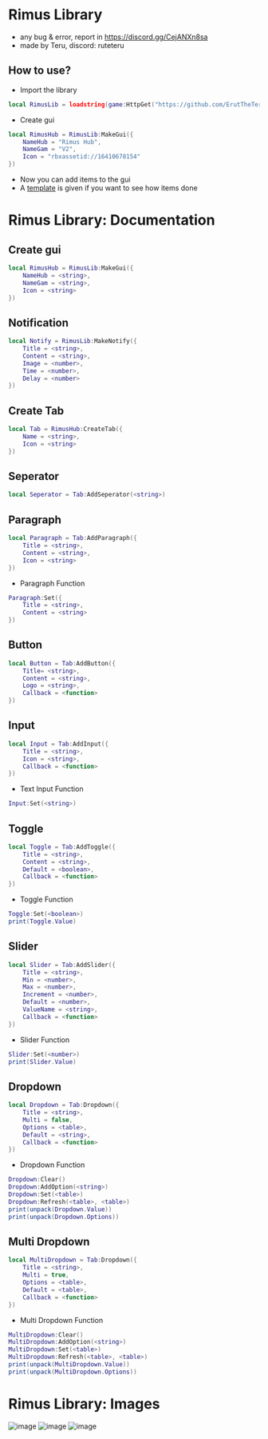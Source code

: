 # Rimus Library
- any bug & error, report in https://discord.gg/CejANXn8sa
- made by Teru, discord: ruteteru
## How to use?
- Import the library
```lua
local RimusLib = loadstring(game:HttpGet("https://github.com/ErutTheTeru/uilibrary/blob/main/Rimus%20Lib/Source.lua?raw=true"))()
```
- Create gui
```lua
local RimusHub = RimusLib:MakeGui({
	NameHub = "Rimus Hub",
	NameGam = "V2",
	Icon = "rbxassetid://16410678154"
})
```
- Now you can add items to the gui
- A [template](Example.lua) is given if you want to see how items done
# Rimus Library: Documentation
## Create gui
```lua
local RimusHub = RimusLib:MakeGui({
	NameHub = <string>,
	NameGam = <string>,
	Icon = <string>
})
```
## Notification
```lua
local Notify = RimusLib:MakeNotify({
    Title = <string>,
    Content = <string>,
    Image = <number>,
    Time = <number>,
    Delay = <number>
})
```
## Create Tab
```lua
local Tab = RimusHub:CreateTab({
	Name = <string>,
	Icon = <string>
})
```
## Seperator
```lua
local Seperator = Tab:AddSeperator(<string>)
```
## Paragraph
```lua
local Paragraph = Tab:AddParagraph({
	Title = <string>,
	Content = <string>,
	Icon = <string>
})
```
- Paragraph Function
```lua
Paragraph:Set({
	Title = <string>,
	Content = <string>
})
```
## Button
```lua
local Button = Tab:AddButton({
	Title= <string>,
	Content = <string>,
	Logo = <string>,
	Callback = <function>
})
```
## Input
```lua
local Input = Tab:AddInput({
	Title = <string>,
	Icon = <string>,
	Callback = <function>
})
```
- Text Input Function
```lua
Input:Set(<string>)
```
## Toggle
```lua
local Toggle = Tab:AddToggle({
	Title = <string>,
	Content = <string>,
	Default = <boolean>,
	Callback = <function>
})
```
- Toggle Function
```lua
Toggle:Set(<boolean>)
print(Toggle.Value)
```
## Slider
```lua
local Slider = Tab:AddSlider({
	Title = <string>,
	Min = <number>,
	Max = <number>,
	Increment = <number>,
	Default = <number>,
	ValueName = <string>,
	Callback = <function>
})
```
- Slider Function
```lua
Slider:Set(<number>)
print(Slider.Value)
```
## Dropdown
```lua
local Dropdown = Tab:Dropdown({
    Title = <string>,
	Multi = false,
	Options = <table>,
	Default = <string>,
	Callback = <function>
})
```
- Dropdown Function
```lua
Dropdown:Clear()
Dropdown:AddOption(<string>)
Dropdown:Set(<table>)
Dropdown:Refresh(<table>, <table>)
print(unpack(Dropdown.Value))
print(unpack(Dropdown.Options))
```
## Multi Dropdown
```lua
local MultiDropdown = Tab:Dropdown({
    Title = <string>,
	Multi = true,
	Options = <table>,
	Default = <table>,
	Callback = <function>
})
```
- Multi Dropdown Function
```lua
MultiDropdown:Clear()
MultiDropdown:AddOption(<string>)
MultiDropdown:Set(<table>)
MultiDropdown:Refresh(<table>, <table>)
print(unpack(MultiDropdown.Value))
print(unpack(MultiDropdown.Options))
```
# Rimus Library: Images
![image](https://github.com/ErutTheTeru/uilibrary/assets/143543521/9fad745d-d277-4ac5-982a-435a10d24138)
![image](https://github.com/ErutTheTeru/uilibrary/assets/143543521/b787824b-cdfd-4ad9-b2a0-403426a03e25)
![image](https://github.com/ErutTheTeru/uilibrary/assets/143543521/5897f9ac-add9-4a5c-8687-d241d1ed2d46)
